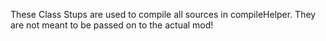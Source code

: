 These Class Stups are used to compile all sources in compileHelper. They are not meant to be passed on to the actual mod!
